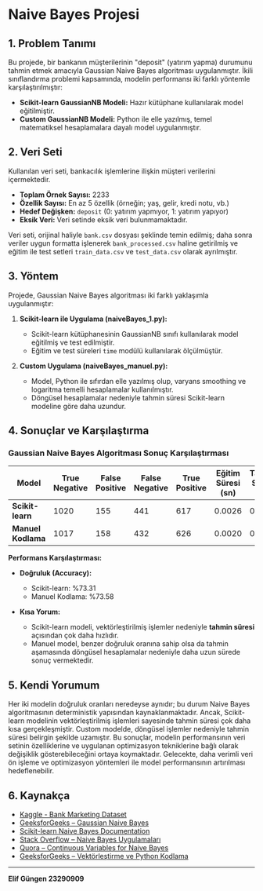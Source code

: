 # Naive Bayes Projesi

## 1. Problem Tanımı
Bu projede, bir bankanın müşterilerinin "deposit" (yatırım yapma) durumunu tahmin etmek amacıyla Gaussian Naive Bayes algoritması uygulanmıştır. İkili sınıflandırma problemi kapsamında, modelin performansı iki farklı yöntemle karşılaştırılmıştır:
- **Scikit-learn GaussianNB Modeli:** Hazır kütüphane kullanılarak model eğitilmiştir.
- **Custom GaussianNB Modeli:** Python ile elle yazılmış, temel matematiksel hesaplamalara dayalı model uygulanmıştır.

## 2. Veri Seti
Kullanılan veri seti, bankacılık işlemlerine ilişkin müşteri verilerini içermektedir.
- **Toplam Örnek Sayısı:** 2233  
- **Özellik Sayısı:** En az 5 özellik (örneğin; yaş, gelir, kredi notu, vb.)  
- **Hedef Değişken:** `deposit` (0: yatırım yapmıyor, 1: yatırım yapıyor)  
- **Eksik Veri:** Veri setinde eksik veri bulunmamaktadır.  

Veri seti, orijinal haliyle `bank.csv` dosyası şeklinde temin edilmiş; daha sonra veriler uygun formatta işlenerek `bank_processed.csv` haline getirilmiş ve eğitim ile test setleri `train_data.csv` ve `test_data.csv` olarak ayrılmıştır.

## 3. Yöntem
Projede, Gaussian Naive Bayes algoritması iki farklı yaklaşımla uygulanmıştır:

1. **Scikit-learn ile Uygulama (naiveBayes_1.py):**  
   - Scikit-learn kütüphanesinin GaussianNB sınıfı kullanılarak model eğitilmiş ve test edilmiştir.  
   - Eğitim ve test süreleri `time` modülü kullanılarak ölçülmüştür.

2. **Custom Uygulama (naiveBayes_manuel.py):**  
   - Model, Python ile sıfırdan elle yazılmış olup, varyans smoothing ve logaritma temelli hesaplamalar kullanılmıştır.  
   - Döngüsel hesaplamalar nedeniyle tahmin süresi Scikit-learn modeline göre daha uzundur.

## 4. Sonuçlar ve Karşılaştırma

### Gaussian Naive Bayes Algoritması Sonuç Karşılaştırması

| Model              | True Negative | False Positive | False Negative | True Positive | Eğitim Süresi (sn) | Tahmin Süresi (sn) |
|--------------------|---------------|----------------|----------------|---------------|---------------------|---------------------|
| **Scikit-learn**   | 1020          | 155            | 441            | 617           | 0.0026             | 0.0011             |
| **Manuel Kodlama** | 1017          | 158            | 432            | 626           | 0.0020             | 0.1795             |

**Performans Karşılaştırması:**

- **Doğruluk (Accuracy):**
  - Scikit-learn: %73.31
  - Manuel Kodlama: %73.58

- **Kısa Yorum:**
  - Scikit-learn modeli, vektörleştirilmiş işlemler nedeniyle **tahmin süresi** açısından çok daha hızlıdır.
  - Manuel model, benzer doğruluk oranına sahip olsa da tahmin aşamasında döngüsel hesaplamalar nedeniyle daha uzun sürede sonuç vermektedir.

## 5. Kendi Yorumum
Her iki modelin doğruluk oranları neredeyse aynıdır; bu durum Naive Bayes algoritmasının deterministik yapısından kaynaklanmaktadır. Ancak, Scikit-learn modelinin vektörleştirilmiş işlemleri sayesinde tahmin süresi çok daha kısa gerçekleşmiştir. Custom modelde, döngüsel işlemler nedeniyle tahmin süresi belirgin şekilde uzamıştır. Bu sonuçlar, modelin performansının veri setinin özelliklerine ve uygulanan optimizasyon tekniklerine bağlı olarak değişiklik gösterebileceğini ortaya koymaktadır. Gelecekte, daha verimli veri ön işleme ve optimizasyon yöntemleri ile model performansının artırılması hedeflenebilir.

## 6. Kaynakça
- [Kaggle - Bank Marketing Dataset]([https://www.kaggle.com/](https://www.kaggle.com/datasets/janiobachmann/bank-marketing-dataset))
- [GeeksforGeeks – Gaussian Naive Bayes](https://www.geeksforgeeks.org/gaussian-naive-bayes/)
- [Scikit-learn Naive Bayes Documentation](https://scikit-learn.org/stable/modules/naive_bayes.html)
- [Stack Overflow – Naive Bayes Uygulamaları](https://stackoverflow.com/)
- [Quora – Continuous Variables for Naive Bayes](https://www.quora.com/What-is-the-best-way-to-use-continuous-variables-for-a-naive-bayes-classifier-Do-we-need-to-cluster-them-or-leave-for-self-learning-Pls-help)
- [GeeksforGeeks – Vektörleştirme ve Python Kodlama](https://www.geeksforgeeks.org/)

---
**Elif Güngen 23290909**

